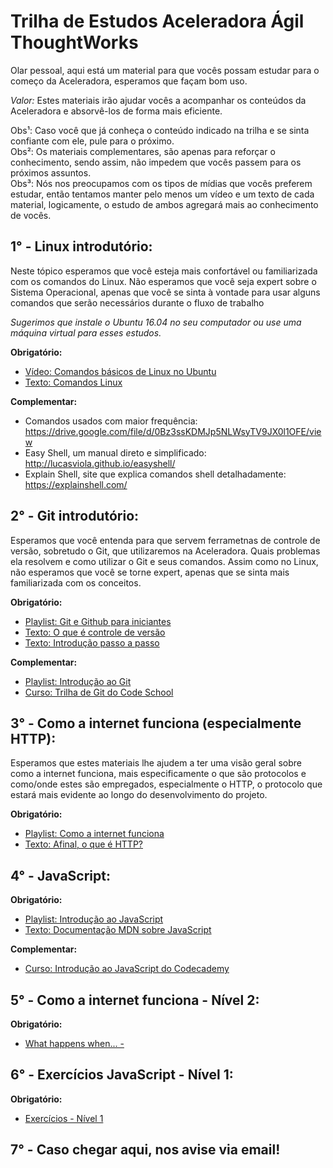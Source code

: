 # Trilha de Estudos Aceleradora Ágil ThoughtWorks  
  
Olar pessoal, aqui está um material para que vocês possam estudar para o começo da Aceleradora, esperamos que façam bom uso.  
  
_Valor:_ Estes materiais irão ajudar vocês a acompanhar os conteúdos da Aceleradora e absorvê-los de forma mais eficiente.  
  
Obs¹: Caso você que já conheça o conteúdo indicado na trilha e se sinta confiante com ele, pule para o próximo.    
Obs²: Os materiais complementares, são apenas para reforçar o conhecimento, sendo assim, não impedem que vocês passem para os próximos assuntos.    
Obs³: Nós nos preocupamos com os tipos de mídias que vocês preferem estudar, então tentamos manter pelo menos um vídeo e um texto de cada material, logicamente, o estudo de ambos agregará mais ao conhecimento de vocês.    

## 1° - Linux introdutório:  

Neste tópico esperamos que você esteja mais confortável ou familiarizada com os comandos do Linux. Não esperamos que você seja expert sobre o Sistema Operacional, apenas que você se sinta à vontade para usar alguns comandos que serão necessários durante o fluxo de trabalho

_Sugerimos que instale o Ubuntu 16.04 no seu computador ou use uma máquina virtual para esses estudos._

__Obrigatório:__
	
- [Vídeo: Comandos básicos de Linux no Ubuntu](https://www.youtube.com/watch?v=I5SBrXX7mZI)
- [Texto: Comandos Linux](http://www.hardware.com.br/guias/programando-shell-script/comandos-prompt.html)

__Complementar:__

- Comandos usados com maior frequência: https://drive.google.com/file/d/0Bz3ssKDMJp5NLWsyTV9JX0l1OFE/view  
- Easy Shell, um manual direto e simplificado: http://lucasviola.github.io/easyshell/
- Explain Shell, site que explica comandos shell detalhadamente: https://explainshell.com/
    
## 2° - Git introdutório:

Esperamos que você entenda para que servem ferrametnas de controle de versão, sobretudo o Git, que utilizaremos na Aceleradora. Quais problemas ela resolvem e como utilizar o Git e seus comandos. Assim como no Linux, não esperamos que você se torne expert, apenas que se sinta mais familiarizada com os conceitos.

__Obrigatório:__

- [Playlist: Git e Github para iniciantes](https://www.youtube.com/watch?v=UMhskLXJuq4)
- [Texto: O que é controle de versão](https://www.devmedia.com.br/sistemas-de-controle-de-versao/24574)
- [Texto: Introdução passo a passo](http://rogerdudler.github.io/git-guide/index.pt_BR.html)

__Complementar:__
- [Playlist: Introdução ao Git](https://www.youtube.com/watch?v=C18qzn7j4SM&index=1&list=PLQCmSnNFVYnRdgxOC_ufH58NxlmM6VYd1)
- [Curso: Trilha de Git do Code School](https://www.codeschool.com/courses/try-git)
	  
## 3° - Como a internet funciona (especialmente HTTP):  

Esperamos que estes materiais lhe ajudem a ter uma visão geral sobre como a internet funciona, mais especificamente o que são protocolos e como/onde estes são empregados, especialmente o HTTP, o protocolo que estará mais evidente ao longo do desenvolvimento do projeto.

__Obrigatório:__

- [Playlist: Como a internet funciona](https://www.youtube.com/watch?v=HNQD0qJ0TC4)
- [Texto: Afinal, o que é HTTP?](https://imasters.com.br/artigo/11513/redes-e-servidores/afinal-o-que-e-http?trace=1519021197&source=single)
  
## 4° - JavaScript:  

__Obrigatório:__

- [Playlist: Introdução ao JavaScript](https://www.youtube.com/watch?v=093dIOCNeIc&list=PLQCmSnNFVYnT1-oeDOSBnt164802rkegc)
- [Texto: Documentação MDN sobre JavaScript](https://developer.mozilla.org/pt-BR/docs/Web/JavaScript)

__Complementar:__
- [Curso: Introdução ao JavaScript do Codecademy](https://www.codecademy.com/learn/introduction-to-javascript)
  
## 5° - Como a internet funciona - Nível 2:  

__Obrigatório:__  

- [What happens when... - ](https://github.com/alex/what-happens-when)  

## 6° - Exercícios JavaScript - Nível 1:  

__Obrigatório:__  

- [Exercícios - Nível 1](https://docs.google.com/document/d/1Rlxx1CG20qpHxqgtksgCHNbnYgqY7gfUZsPoxmIYIr8/edit)  

## 7° - Caso chegar aqui, nos avise via email!  


